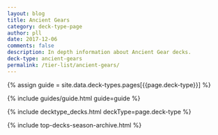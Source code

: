 ```yaml
---
layout: blog
title: Ancient Gears
category: deck-type-page
author: pll
date: 2017-12-06
comments: false
description: In depth information about Ancient Gear decks.
deck-type: ancient-gears
permalink: /tier-list/ancient-gears/ 
---
```


{% assign guide = site.data.deck-types.pages[{{page.deck-type}}] %}

{% include guides/guide.html guide=guide %}

{% include decktype_decks.html deckType=page.deck-type %}

{% include top-decks-season-archive.html %}
